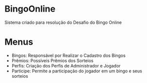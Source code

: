 # BingoOnline

Sistema criado para resolução do Desafio do Bingo Online

# Menus
* Bingos: Responsável por Realizar o Cadastro dos Bingos
* Prêmios: Possíveis Prêmios dos Sorteios
* Perfis: Criação dos Perfis de Administrador e Jogador
* Participe: Permite a participação do jogador em um bingo e seus sorteios
